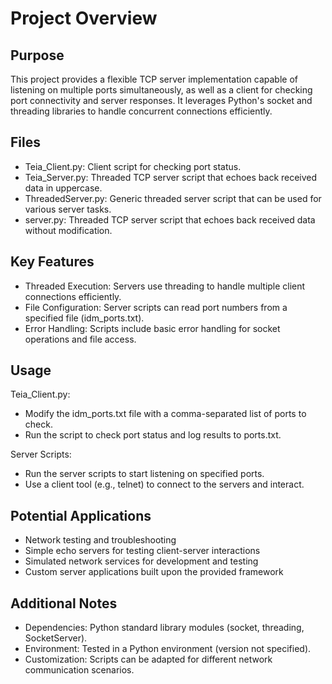 # Project Overview

## Purpose

This project provides a flexible TCP server implementation capable of listening on multiple ports simultaneously, as well as a client for checking port connectivity and server responses. It leverages Python's socket and threading libraries to handle concurrent connections efficiently.
  
## Files
- Teia_Client.py: Client script for checking port status.
- Teia_Server.py: Threaded TCP server script that echoes back received data in uppercase.
- ThreadedServer.py: Generic threaded server script that can be used for various server tasks.
- server.py: Threaded TCP server script that echoes back received data without modification.

## Key Features
- Threaded Execution: Servers use threading to handle multiple client connections efficiently.
- File Configuration: Server scripts can read port numbers from a specified file (idm_ports.txt).
- Error Handling: Scripts include basic error handling for socket operations and file access.

## Usage
Teia_Client.py:
- Modify the idm_ports.txt file with a comma-separated list of ports to check.
- Run the script to check port status and log results to ports.txt.
  
Server Scripts:
- Run the server scripts to start listening on specified ports.
- Use a client tool (e.g., telnet) to connect to the servers and interact.

## Potential Applications
- Network testing and troubleshooting
- Simple echo servers for testing client-server interactions
- Simulated network services for development and testing
- Custom server applications built upon the provided framework
  
## Additional Notes
- Dependencies: Python standard library modules (socket, threading, SocketServer).
- Environment: Tested in a Python environment (version not specified).
- Customization: Scripts can be adapted for different network communication scenarios.
